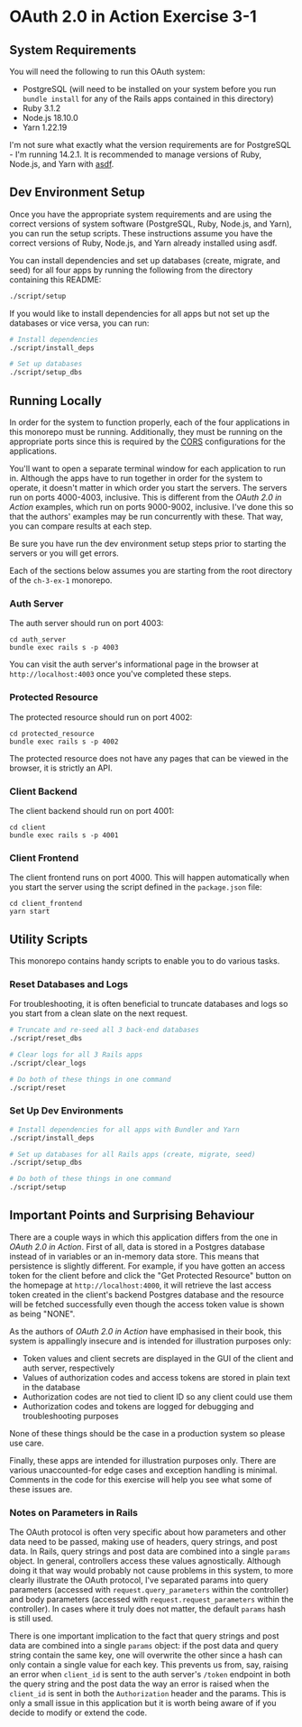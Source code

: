 # OAuth 2.0 in Action Exercise 3-1

## System Requirements

You will need the following to run this OAuth system:

* PostgreSQL (will need to be installed on your system before you run `bundle install` for any of the Rails apps contained in this directory)
* Ruby 3.1.2
* Node.js 18.10.0
* Yarn 1.22.19

I'm not sure what exactly what the version requirements are for PostgreSQL - I'm running 14.2.1. It is recommended to manage versions of Ruby, Node.js, and Yarn with [asdf](https://asdf-vm.com).

## Dev Environment Setup

Once you have the appropriate system requirements and are using the correct versions of system software (PostgreSQL, Ruby, Node.js, and Yarn), you can run the setup scripts. These instructions assume you have the correct versions of Ruby, Node.js, and Yarn already installed using asdf.

You can install dependencies and set up databases (create, migrate, and seed) for all four apps by running the following from the directory containing this README:

```bash
./script/setup
```

If you would like to install dependencies for all apps but not set up the databases or vice versa, you can run:

```bash
# Install dependencies
./script/install_deps

# Set up databases
./script/setup_dbs
```

## Running Locally

In order for the system to function properly, each of the four applications in this monorepo must be running. Additionally, they must be running on the appropriate ports since this is required by the [CORS](https://developer.mozilla.org/en-US/docs/Web/HTTP/CORS) configurations for the applications.

You'll want to open a separate terminal window for each application to run in. Although the apps have to run together in order for the system to operate, it doesn't matter in which order you start the servers. The servers run on ports 4000-4003, inclusive. This is different from the _OAuth 2.0 in Action_ examples, which run on ports 9000-9002, inclusive. I've done this so that the authors' examples may be run concurrently with these. That way, you can compare results at each step.

Be sure you have run the dev environment setup steps prior to starting the servers or you will get errors.

Each of the sections below assumes you are starting from the root directory of the `ch-3-ex-1` monorepo.

### Auth Server

The auth server should run on port 4003:

```
cd auth_server
bundle exec rails s -p 4003
```

You can visit the auth server's informational page in the browser at `http://localhost:4003` once you've completed these steps.

### Protected Resource

The protected resource should run on port 4002:

```
cd protected_resource
bundle exec rails s -p 4002
```

The protected resource does not have any pages that can be viewed in the browser, it is strictly an API.

### Client Backend

The client backend should run on port 4001:

```
cd client
bundle exec rails s -p 4001
```

### Client Frontend

The client frontend runs on port 4000. This will happen automatically when you start the server using the script defined in the `package.json` file:

```
cd client_frontend
yarn start
```

## Utility Scripts

This monorepo contains handy scripts to enable you to do various tasks.

### Reset Databases and Logs

For troubleshooting, it is often beneficial to truncate databases and logs so you start from a clean slate on the next request.

```bash
# Truncate and re-seed all 3 back-end databases
./script/reset_dbs

# Clear logs for all 3 Rails apps
./script/clear_logs

# Do both of these things in one command
./script/reset
```

### Set Up Dev Environments

```bash
# Install dependencies for all apps with Bundler and Yarn
./script/install_deps

# Set up databases for all Rails apps (create, migrate, seed)
./script/setup_dbs

# Do both of these things in one command
./script/setup
```

## Important Points and Surprising Behaviour

There are a couple ways in which this application differs from the one in _OAuth 2.0 in Action_. First of all, data is stored in a Postgres database instead of in variables or an in-memory data store. This means that persistence is slightly different. For example, if you have gotten an access token for the client before and click the "Get Protected Resource" button on the homepage at `http://localhost:4000`, it will retrieve the last access token created in the client's backend Postgres database and the resource will be fetched successfully even though the access token value is shown as being "NONE".

As the authors of _OAuth 2.0 in Action_ have emphasised in their book, this system is appallingly insecure and is intended for illustration purposes only:

* Token values and client secrets are displayed in the GUI of the client and auth server, respectively
* Values of authorization codes and access tokens are stored in plain text in the database
* Authorization codes are not tied to client ID so any client could use them
* Authorization codes and tokens are logged for debugging and troubleshooting purposes

None of these things should be the case in a production system so please use care.

Finally, these apps are intended for illustration purposes only. There are various unaccounted-for edge cases and exception handling is minimal. Comments in the code for this exercise will help you see what some of these issues are.

### Notes on Parameters in Rails

The OAuth protocol is often very specific about how parameters and other data need to be passed, making use of headers, query strings, and post data. In Rails, query strings and post data are combined into a single `params` object. In general, controllers access these values agnostically. Although doing it that way would probably not cause problems in this system, to more clearly illustrate the OAuth protocol, I've separated params into query parameters (accessed with `request.query_parameters` within the controller) and body parameters (accessed with `request.request_parameters` within the controller). In cases where it truly does not matter, the default `params` hash is still used.

There is one important implication to the fact that query strings and post data are combined into a single `params` object: if the post data and query string contain the same key, one will overwrite the other since a hash can only contain a single value for each key. This prevents us from, say, raising an error when `client_id` is sent to the auth server's `/token` endpoint in both the query string and the post data the way an error is raised when the `client_id` is sent in both the `Authorization` header and the params. This is only a small issue in this application but it is worth being aware of if you decide to modify or extend the code.